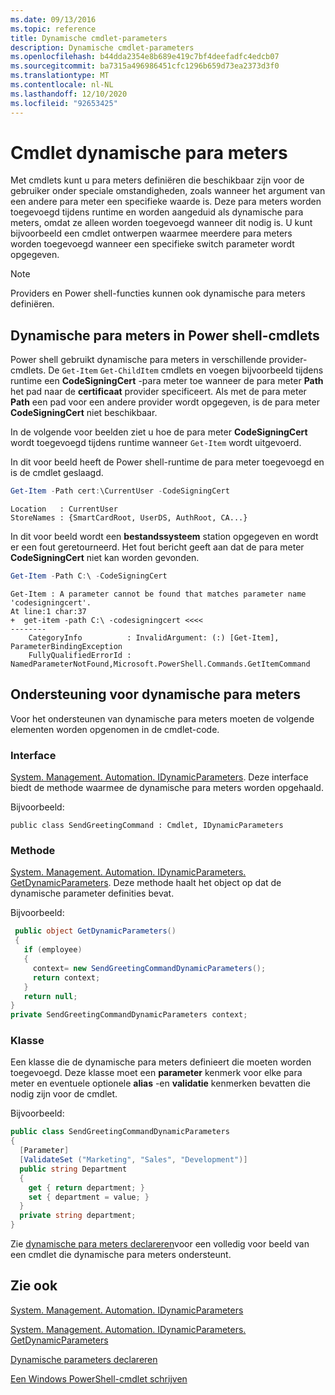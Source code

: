 ```yaml
---
ms.date: 09/13/2016
ms.topic: reference
title: Dynamische cmdlet-parameters
description: Dynamische cmdlet-parameters
ms.openlocfilehash: b44dda2354e8b689e419c7bf4deefadfc4edcb07
ms.sourcegitcommit: ba7315a496986451cfc1296b659d73ea2373d3f0
ms.translationtype: MT
ms.contentlocale: nl-NL
ms.lasthandoff: 12/10/2020
ms.locfileid: "92653425"
---
```

# <a name="cmdlet-dynamic-parameters"></a>Cmdlet dynamische para meters

Met cmdlets kunt u para meters definiëren die beschikbaar zijn voor de gebruiker onder speciale omstandigheden, zoals wanneer het argument van een andere para meter een specifieke waarde is. Deze para meters worden toegevoegd tijdens runtime en worden aangeduid als dynamische para meters, omdat ze alleen worden toegevoegd wanneer dit nodig is. U kunt bijvoorbeeld een cmdlet ontwerpen waarmee meerdere para meters worden toegevoegd wanneer een specifieke switch parameter wordt opgegeven.

> [!NOTE]
> Providers en Power shell-functies kunnen ook dynamische para meters definiëren.

## <a name="dynamic-parameters-in-powershell-cmdlets"></a>Dynamische para meters in Power shell-cmdlets

Power shell gebruikt dynamische para meters in verschillende provider-cmdlets. De `Get-Item` `Get-ChildItem` cmdlets en voegen bijvoorbeeld tijdens runtime een **CodeSigningCert** -para meter toe wanneer de para meter **Path** het pad naar de **certificaat** provider specificeert. Als met de para meter **Path** een pad voor een andere provider wordt opgegeven, is de para meter **CodeSigningCert** niet beschikbaar.

In de volgende voor beelden ziet u hoe de para meter **CodeSigningCert** wordt toegevoegd tijdens runtime wanneer `Get-Item` wordt uitgevoerd.

In dit voor beeld heeft de Power shell-runtime de para meter toegevoegd en is de cmdlet geslaagd.

```powershell
Get-Item -Path cert:\CurrentUser -CodeSigningCert
```

```Output
Location   : CurrentUser
StoreNames : {SmartCardRoot, UserDS, AuthRoot, CA...}
```

In dit voor beeld wordt een **bestandssysteem** station opgegeven en wordt er een fout geretourneerd. Het fout bericht geeft aan dat de para meter **CodeSigningCert** niet kan worden gevonden.

```powershell
Get-Item -Path C:\ -CodeSigningCert
```

```Output
Get-Item : A parameter cannot be found that matches parameter name 'codesigningcert'.
At line:1 char:37
+  get-item -path C:\ -codesigningcert <<<<
--------
    CategoryInfo          : InvalidArgument: (:) [Get-Item], ParameterBindingException
    FullyQualifiedErrorId : NamedParameterNotFound,Microsoft.PowerShell.Commands.GetItemCommand
```

## <a name="support-for-dynamic-parameters"></a>Ondersteuning voor dynamische para meters

Voor het ondersteunen van dynamische para meters moeten de volgende elementen worden opgenomen in de cmdlet-code.

### <a name="interface"></a>Interface

[System. Management. Automation. IDynamicParameters](/dotnet/api/System.Management.Automation.IDynamicParameters).
Deze interface biedt de methode waarmee de dynamische para meters worden opgehaald.

Bijvoorbeeld:

`public class SendGreetingCommand : Cmdlet, IDynamicParameters`

### <a name="method"></a>Methode

[System. Management. Automation. IDynamicParameters. GetDynamicParameters](/dotnet/api/System.Management.Automation.IDynamicParameters.GetDynamicParameters).
Deze methode haalt het object op dat de dynamische parameter definities bevat.

Bijvoorbeeld:

```csharp
 public object GetDynamicParameters()
 {
   if (employee)
   {
     context= new SendGreetingCommandDynamicParameters();
     return context;
   }
   return null;
}
private SendGreetingCommandDynamicParameters context;
```

### <a name="class"></a>Klasse

Een klasse die de dynamische para meters definieert die moeten worden toegevoegd. Deze klasse moet een **parameter** kenmerk voor elke para meter en eventuele optionele **alias** -en **validatie** kenmerken bevatten die nodig zijn voor de cmdlet.

Bijvoorbeeld:

```csharp
public class SendGreetingCommandDynamicParameters
{
  [Parameter]
  [ValidateSet ("Marketing", "Sales", "Development")]
  public string Department
  {
    get { return department; }
    set { department = value; }
  }
  private string department;
}
```

Zie [dynamische para meters declareren](./how-to-declare-dynamic-parameters.md)voor een volledig voor beeld van een cmdlet die dynamische para meters ondersteunt.

## <a name="see-also"></a>Zie ook

[System. Management. Automation. IDynamicParameters](/dotnet/api/System.Management.Automation.IDynamicParameters)

[System. Management. Automation. IDynamicParameters. GetDynamicParameters](/dotnet/api/System.Management.Automation.IDynamicParameters.GetDynamicParameters)

[Dynamische parameters declareren](./how-to-declare-dynamic-parameters.md)

[Een Windows PowerShell-cmdlet schrijven](./writing-a-windows-powershell-cmdlet.md)

